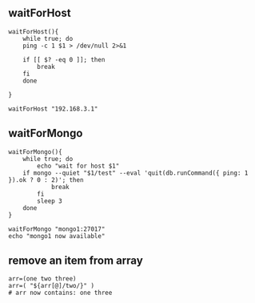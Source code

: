 ## waitForHost

```shell
waitForHost(){
	while true; do
    ping -c 1 $1 > /dev/null 2>&1

    if [[ $? -eq 0 ]]; then
        break
    fi
	done

}

waitForHost "192.168.3.1"
```

## waitForMongo

```shell
waitForMongo(){
	while true; do
		echo "wait for host $1"
    if mongo --quiet "$1/test" --eval 'quit(db.runCommand({ ping: 1 }).ok ? 0 : 2)'; then
			break
		fi
		sleep 3
	done
}

waitForMongo "mongo1:27017"
echo "mongo1 now available"
```

## remove an item from array

```shell
arr=(one two three)
arr=( "${arr[@]/two/}" )
# arr now contains: one three

```

